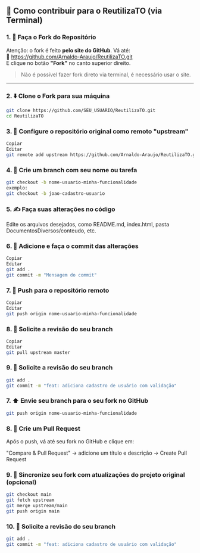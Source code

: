 ## 🤝 Como contribuir para o ReutilizaTO (via Terminal)

### 1. 🍴 Faça o Fork do Repositório

Atenção: o fork é feito **pelo site do GitHub**. Vá até:  
🔗 https://github.com/Arnaldo-Araujo/ReutilizaTO.git  
E clique no botão **"Fork"** no canto superior direito.

> Não é possível fazer fork direto via terminal, é necessário usar o site.

---

### 2. ⬇️ Clone o Fork para sua máquina

```bash
git clone https://github.com/SEU_USUARIO/ReutilizaTO.git
cd ReutilizaTO
```

### 3. 🔄 Configure o repositório original como remoto "upstream"
```bash
Copiar
Editar
git remote add upstream https://github.com/Arnaldo-Araujo/ReutilizaTO.git
```
### 4. 🔧 Crie um branch com seu nome ou tarefa

```bash
git checkout -b nome-usuario-minha-funcionalidade
exemplo: 
git checkout -b joao-cadastro-usuario
```
### 5. ✍️ Faça suas alterações no código
Edite os arquivos desejados, como README.md, index.html, pasta DocumentosDiversos/conteudo, etc.

### 6. 💾 Adicione e faça o commit das alterações

```bash
Copiar
Editar
git add .
git commit -m "Mensagem do commit"
```

### 7. 📢 Push para o repositório remoto

```bash
Copiar
Editar
git push origin nome-usuario-minha-funcionalidade
```

### 8. 📢 Solicite a revisão do seu branch

```bash
Copiar
Editar
git pull upstream master
```

### 9. 📢 Solicite a revisão do seu branch

```bash
git add .
git commit -m "feat: adiciona cadastro de usuário com validação"
```
### 7. ⬆️ Envie seu branch para o seu fork no GitHub

```bash
git push origin nome-usuario-minha-funcionalidade
```	

### 8. 🔁 Crie um Pull Request

Após o push, vá até seu fork no GitHub e clique em:

"Compare & Pull Request" → adicione um título e descrição → Create Pull Request

### 9. 🔄 Sincronize seu fork com atualizações do projeto original (opcional)

```bash
git checkout main
git fetch upstream
git merge upstream/main
git push origin main
```

### 10. 📢 Solicite a revisão do seu branch

```bash
git add .
git commit -m "feat: adiciona cadastro de usuário com validação"
```

